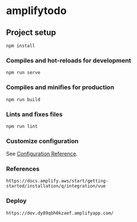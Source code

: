 # amplifytodo

## Project setup
```
npm install
```

### Compiles and hot-reloads for development
```
npm run serve
```

### Compiles and minifies for production
```
npm run build
```

### Lints and fixes files
```
npm run lint
```

### Customize configuration
See [Configuration Reference](https://cli.vuejs.org/config/).

### References
```
https://docs.amplify.aws/start/getting-started/installation/q/integration/vue
```

### Deploy
```
https://dev.dy89qbh0kzaef.amplifyapp.com/
```

